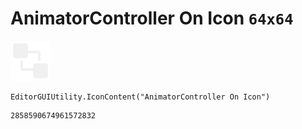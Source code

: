 # AnimatorController On Icon `64x64`
<img src="/img/AnimatorController%20On%20Icon.png" width=64 height=64>

``` CSharp
EditorGUIUtility.IconContent("AnimatorController On Icon")
```
```
2858590674961572832
```

